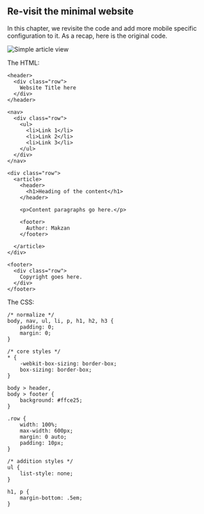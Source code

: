 ## Re-visit the minimal website

In this chapter, we revisite the code and add more mobile specific configuration to it.
As a recap, here is the original code.

![Simple article view](images/sample-article-normal.png)

The HTML:

```
<header>
  <div class="row">
    Website Title here
  </div>
</header>

<nav>
  <div class="row">
    <ul>
      <li>Link 1</li>
      <li>Link 2</li>
      <li>Link 3</li>
    </ul>
  </div>
</nav>

<div class="row">
  <article>
    <header>
      <h1>Heading of the content</h1>
    </header>

    <p>Content paragraphs go here.</p>

    <footer>
      Author: Makzan
    </footer>

  </article>
</div>

<footer>
  <div class="row">
    Copyright goes here.
  </div>
</footer>
```

The CSS:

```
/* normalize */
body, nav, ul, li, p, h1, h2, h3 {
    padding: 0;
    margin: 0;
}

/* core styles */
* {
    -webkit-box-sizing: border-box;
    box-sizing: border-box;
}

body > header,
body > footer {
    background: #ffce25;
}

.row {
    width: 100%;
    max-width: 600px;
    margin: 0 auto;
    padding: 10px;
}

/* addition styles */
ul {
    list-style: none;
}

h1, p {
    margin-bottom: .5em;
}
```